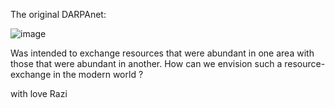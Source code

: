 The original DARPAnet:

![image](https://user-images.githubusercontent.com/9829375/216028012-040a5c45-2ef6-459b-beac-c43690ed1762.png)

Was intended to exchange resources that were abundant in one area with those that were abundant in another. 
How can we envision such a resource-exchange in the modern world ? 

with love
Razi
